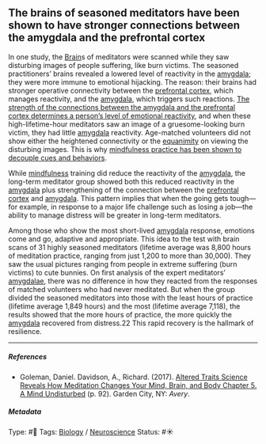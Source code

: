 ## The brains of seasoned meditators have been shown to have stronger connections between the amygdala and the prefrontal cortex

In one study, the [Brain](Brain.md)s of meditators were scanned while they saw disturbing images of people suffering, like burn victims. The seasoned practitioners’ brains revealed a lowered level of reactivity in the [amygdala](Amygdala.md); they were more immune to emotional hijacking. The reason: their brains had stronger operative connectivity between the [prefrontal cortex](Prefrontal%20cortex.md), which manages reactivity, and the [amygdala](Amygdala.md), which triggers such reactions. [The strength of the connections between the amygdala and the prefrontal cortex determines a person’s level of emotional reactivity](The%20strength%20of%20the%20connections%20between%20the%20amygdala%20and%20the%20prefrontal%20cortex%20determines%20a%20person%E2%80%99s%20level%20of%20emotional%20reactivity.md), and when these high-lifetime-hour meditators saw an image of a gruesome-looking burn victim, they had little [amygdala](Amygdala.md) reactivity. Age-matched volunteers did not show either the heightened connectivity or the [equanimity](Equanimity.md) on viewing the disturbing images. This is why [mindfulness practice has been shown to decouple cues and behaviors](Mindfulness%20practice%20has%20been%20shown%20to%20decouple%20cues%20and%20behaviors.md).

While [mindfulness](Mindfulness.md) training did reduce the reactivity of the [amygdala](Amygdala.md), the long-term meditator group showed both this reduced reactivity in the [amygdala](Amygdala.md) plus strengthening of the connection between the [prefrontal cortex](Prefrontal%20cortex.md) and [amygdala](Amygdala.md). This pattern implies that when the going gets tough—for example, in response to a major life challenge such as losing a job—the ability to manage distress will be greater in long-term meditators. 

Among those who show the most short-lived [amygdala](Amygdala.md) response, emotions come and go, adaptive and appropriate. This idea to the test with brain scans of 31 highly seasoned meditators (lifetime average was 8,800 hours of meditation practice, ranging from just 1,200 to more than 30,000). They saw the usual pictures ranging from people in extreme suffering (burn victims) to cute bunnies. On first analysis of the expert meditators’ [amygdalae](Amygdala.md), there was no difference in how they reacted from the responses of matched volunteers who had never meditated. But when the group divided the seasoned meditators into those with the least hours of practice (lifetime average 1,849 hours) and the most (lifetime average 7,118), the results showed that the more hours of practice, the more quickly the [amygdala](Amygdala.md) recovered from distress.22 This rapid recovery is the hallmark of resilience.

---

##### References

* Goleman, Daniel. Davidson, A., Richard. (2017). [Altered Traits Science Reveals How Meditation Changes Your Mind, Brain, and Body Chapter 5. A Mind Undisturbed](Altered%20Traits%20Science%20Reveals%20How%20Meditation%20Changes%20Your%20Mind,%20Brain,%20and%20Body%20Chapter%205.%20A%20Mind%20Undisturbed.md) (p. 92). Garden City, NY: *Avery*.

##### Metadata

Type: #🔴 
Tags: [Biology]() / [Neuroscience](Neuroscience.md) 
Status: #☀️ 
